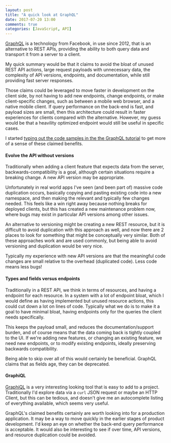 ```yaml
---
layout: post
title: "A quick look at GraphQL"
date: 2017-07-20 13:00
comments: true
categories: [JavaScript, API]
---
```


[GraphQL](http://graphql.org/) is a technology from Facebook, in use since 2012, that is an alternative to REST APIs, providing the ability to both query data and transport it from a server to a client.

My quick summary would be that it claims to avoid the bloat of unused REST API actions, large request payloads with unnecessary data, the complexity of API versions, endpoints, and documentation, while still providing fast server responses.

Those claims could be leveraged to move faster in development on the client side, by not having to add new endpoints, change endpoints, or make client-specific changes, such as between a mobile web browser, and a native mobile client. If query performance on the back-end is fast, and payload sizes are small, then this architecture could result in faster experiences for clients compared with the alternative. However, my guess would be that a heavility optimized endpoint would still be useful in specific cases.

I started [typing out the code samples in the the GraphQL tutorial](https://github.com/andyatkinson/graphql-demo) to get more of a sense of these claimed benefits.

#### Evolve the API without versions

Traditionally when adding a client feature that expects data from the server, backwards-compatibility is a goal, although certain situations require a breaking change. A new API version may be appropriate.

Unfortunately in real world apps I've seen (and been part of) massive code duplication occurs, basically copying and pasting existing code into a new namespace, and then making the relevant and typically few changes needed. This feels like a win right away because nothing breaks for deployed clients, but this has created a new maintenance problem now, where bugs may exist in particular API versions among other issues.

An alternative to versioning might be creating a new REST resource, but it is difficult to avoid duplication with this approach as well, and now there are 2 places to look for something that might be conceptually very similar. Both of these approaches work and are used commonly, but being able to avoid versioning and duplication would be very nice.

Typically my experience with new API versions are that the meaningful code changes are small relative to the overhead (duplicated code). Less code means less bugs!

#### Types and fields versus endpoints

Traditionally in a REST API, we think in terms of resources, and having a endpoint for each resource. In a system with a lot of endpoint bloat, which I would define as having implemented but unused resource actions, this could cut down a lot on lines of code. Typically what we do is to make it a goal to have minimal bloat, having endpoints only for the queries the client needs specifically.

This keeps the payload small, and reduces the documentation/support burden, and of course means that the data coming back is tightly coupled to the UI. If we're adding new features, or changing an existing feature, we need new endpoints, or to modify existing endpoints, ideally preserving backwards compatibility.

Being able to skip over all of this would certainly be beneficial. GraphQL claims that as fields age, they can be deprecated.


#### GraphiQL

[GraphiQL](https://github.com/graphql/graphiql) is a very interesting looking tool that is easy to add to a project. Traditionally I'd explore data via a `curl` JSON request or maybe an HTTP Client, but this can be tedious, and doesn't give me an autocomplete listing of everything available, which seems very useful.


GraphQL's claimed benefits certainly are worth looking into for a production application. It may be a way to move quickly in the earlier stages of product development. I'd keep an eye on whether the back-end query performance is acceptable. It would also be interesting to see if over time, API versions, and resource duplication could be avoided.
